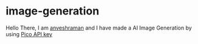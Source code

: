 # image-generation
Hello There,
I am <a href="https://anveshraman.rf.gd">anveshraman</a> and I have made a AI Image Generation by using <a href="https://picoapps.xyz">Pico API key</a>
